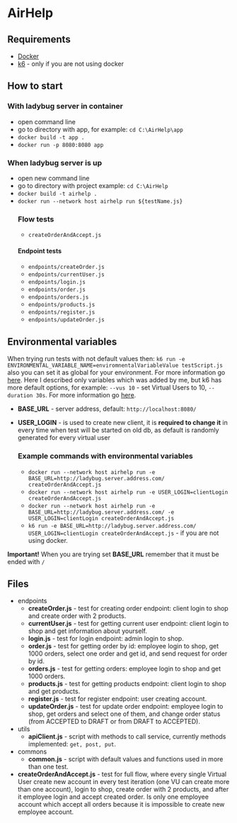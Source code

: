 # AirHelp

## Requirements
* [Docker](https://www.docker.com/get-started)
* [k6](https://docs.k6.io/docs/installation) - only if you are not using docker

## How to start

### With ladybug server in container
* open command line
* go to directory with app, for example: `cd C:\AirHelp\app`
* `docker build -t app .`
* `docker run -p 8080:8080 app`

### When ladybug server is up
* open new command line
* go to directory with project example: `cd C:\AirHelp`
* `docker build -t airhelp .`
* `docker run --network host airhelp run ${testName.js}`
    ### Flow tests
    * `createOrderAndAccept.js`
    #### Endpoint tests
    * `endpoints/createOrder.js`
    * `endpoints/currentUser.js`
    * `endpoints/login.js`
    * `endpoints/order.js`
    * `endpoints/orders.js`
    * `endpoints/products.js`
    * `endpoints/register.js`
    * `endpoints/updateOrder.js`

## Environmental variables
When trying run tests with not default values then:
`k6 run -e ENVIRONMENTAL_VARIABLE_NAME=enviromnentalVariableValue testScript.js`
also you can set it as global for your environment. For more information go [here](https://docs.k6.io/docs/environment-variables). Here I described only variables which was added by me, but k6 has more default options,
for example: `--vus 10` - set Virtual Users to 10, `--duration 30s`. For more information go [here](https://docs.k6.io/docs/options).
* **BASE_URL** - server address, default: `http://localhost:8080/`
* **USER_LOGIN** - is used to create new client, it is **required to change it** in every time when test will be started on old db, as default is randomly generated for every virtual user

    ### Example commands with environmental variables
    * `docker run --network host airhelp run -e BASE_URL=http://ladybug.server.address.com/ createOrderAndAccept.js`
    * `docker run --network host airhelp run -e USER_LOGIN=clientLogin createOrderAndAccept.js`
    * `docker run --network host airhelp run -e BASE_URL=http://ladybug.server.address.com/ -e USER_LOGIN=clientLogin createOrderAndAccept.js`
    * `k6 run -e BASE_URL=http://ladybug.server.address.com/ USER_LOGIN=clientLogin createOrderAndAccept.js` - if you are not using docker.

**Important!** When you are trying set **BASE_URL** remember that it must be ended with `/`

## Files

* endpoints
    * **createOrder.js** - test for creating order endpoint: client login to shop and create order with 2 products.
    * **currentUser.js** - test for getting current user endpoint: client login to shop and get information about yourself.
    * **login.js** - test for login endpoint: admin login to shop.
    * **order.js** - test for getting order by id: employee login to shop, get 1000 orders, select one order and get id, and send request for order by id.
    * **orders.js** - test for getting orders: employee login to shop and get 1000 orders.
    * **products.js** - test for getting products endpoint: client login to shop and get products.
    * **register.js** - test for register endpoint: user creating account.
    * **updateOrder.js** - test for update order endpoint: employee login to shop, get orders and select one of them, and change order status (from ACCEPTED to DRAFT or from DRAFT to ACCEPTED).
* utils
    * **apiClient.js** - script with methods to call service, currently methods implemented: `get, post, put`.
* commons
    * **common.js** - script with default values and functions used in more than one test.
* **createOrderAndAccept.js** - test for full flow, where every single Virtual User create new account in every test iteration (one VU can create more than one account), login to shop, create order with 2 products, and after it employee login and accept created order. Is only one employee account which accept all orders because it is impossible to create new employee account. 
    
    